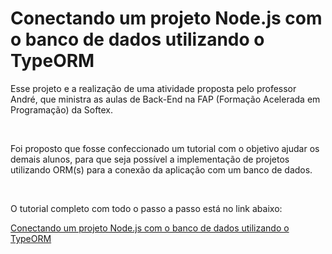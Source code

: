 # Conectando um projeto Node.js com o banco de dados utilizando o TypeORM

Esse projeto e a realização de uma atividade proposta pelo professor André, que ministra as aulas de Back-End na FAP (Formação Acelerada em Programação) da Softex.

<br>

Foi proposto que fosse confeccionado um tutorial com o objetivo ajudar os demais alunos, para que seja possível a implementação de projetos utilizando ORM(s) para a conexão da aplicação com um banco de dados.

<br>

O tutorial completo com todo o passo a passo está no link abaixo:

[Conectando um projeto Node.js com o banco de dados utilizando o TypeORM](https://marcelo-raposo.notion.site/Conectando-um-projeto-Node-js-com-o-banco-de-dados-utilizando-o-TypeORM-96a31df2c9b54e1b8bb567abd3139b8d?pvs=4)
